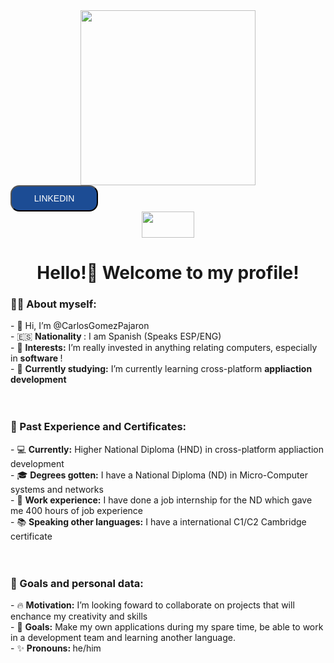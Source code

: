 
<div align="center">
  <img style= "width: 20em; height: 20em;" src="https://placehold.co/400"/>
</div>


<input type="button" value="LINKEDIN" style="background-color: rgb(28, 76, 148); border-radius: 14px; color: white; width: 10em; height: 3em; font-size: 100%; font-family:Verdana, Geneva, Tahoma, sans-serif;" >

<div align="center">
<img  style= "width: 6em; height: 3em; " src="https://placehold.co/100x50/blue/white"/>
</div>
<h1 align="center"> Hello!👋 Welcome to my profile! </h1> 

<h3> 👩‍💻 About myself: </h3>
- 👋 Hi, I’m @CarlosGomezPajaron <br>
- 🇪🇸  <strong> Nationality  </strong>: I am Spanish (Speaks ESP/ENG) <br>
- 👀  <strong> Interests:</strong>  I’m really invested in anything relating computers, especially in <strong> software </strong>! <br>
- 🌱  <strong>Currently studying:</strong> I’m currently learning cross-platform <strong> appliaction development </strong> 

<br>
<br>
<br>

<h3> 🔭 Past Experience and Certificates: </h3> 
- 💻  <strong>Currently:</strong> Higher National Diploma (HND) in cross-platform appliaction development  <br>
- 🎓 <strong> Degrees gotten:</strong> I have a National Diploma (ND) in Micro-Computer systems and networks <br>
- 💼  <strong>Work experience:</strong> I have done a job internship for the ND which gave me 400 hours of job experience <br>
- 📚  <strong>Speaking other languages:</strong> I have a international C1/C2 Cambridge certificate 

<br>
<br>
<br>

<h3> 💞️ Goals and personal data: </h3> 
- 🔥 <strong>Motivation:</strong> I’m looking foward to collaborate on projects that will enchance my creativity and skills <br>
- 🎯 <strong>Goals:</strong> Make my own applications during my spare time, be able to work in a development team and learning another language. <br>
- ✨ <strong> Pronouns: </strong> he/him <br>


